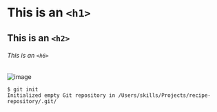 # This is an `<h1>` 
## This is an `<h2>` 
###### This is an `<h6>`

![image](https://user-images.githubusercontent.com/94455175/236812171-ff636689-ef28-4247-80bb-40ed93bec18f.png)

```
$ git init
Initialized empty Git repository in /Users/skills/Projects/recipe-repository/.git/
```
